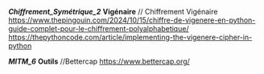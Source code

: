 ***Chiffrement_Symétrique_2***
**Vigénaire**
// Chiffrement Vigénaire
https://www.thepingouin.com/2024/10/15/chiffre-de-vigenere-en-python-guide-complet-pour-le-chiffrement-polyalphabetique/
https://thepythoncode.com/article/implementing-the-vigenere-cipher-in-python

***MITM_6***
**Outils**
//Bettercap
https://www.bettercap.org/

